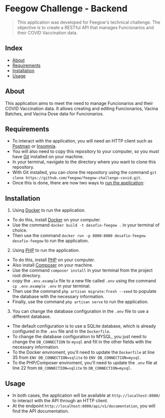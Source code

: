 # Feegow Challenge - Backend

> This application was developed for Feegow's technical challenge. The objective is to create a RESTful API that manages Funcionarios and their COVID Vaccination data.

## Index

- [About](#about)
- [Requirements](#requirements)
- [Installation](#installation)
- [Usage](#usage)

## About

This application aims to meet the need to manage Funcionarios and their COVID Vaccination data. It allows creating and editing Funcionarios, Vacina Batches, and Vacina Dose data for Funcionarios.

## Requirements

- To interact with the application, you will need an HTTP client such as [Postman](https://www.postman.com/) or [Insomnia](https://insomnia.rest/).
- You will also need to copy this repository to your computer, so you must have [Git](https://git-scm.com/downloads) installed on your machine.
- In your terminal, navigate to the directory where you want to clone this repository.
- With Git installed, you can clone the repository using the command `git clone https://github.com/feegow/feegow-challenge-covid.git`.
- Once this is done, there are now two ways to [run the application](#installation):

## Installation

1. Using [Docker](https://docs.docker.com/get-started/) to run the application.
- To do this, install [Docker](https://docs.docker.com/desktop/) on your computer.
- Use the command `docker build -t desafio-feegow .` in your terminal of choice.
- Then use the command `docker run -p 8000:8000 desafio-feegow desafio-feegow` to run the application.

2. Using [PHP](https://www.php.net/docs.php) to run the application.
- To do this, install [PHP](https://www.php.net/downloads) on your computer.
- Also install [Composer](https://getcomposer.org/download/) on your machine.
- Use the command `composer install` in your terminal from the project root directory.
- copy the `.env.example` file to a new file called `.env` using the command `cp .env.example .env` in your terminal.
- Then use the command `php artisan migrate:fresh --seed` to populate the database with the necessary information.
- Finally, use the command `php artisan serve` to run the application.

3. You can change the database configuration in the `.env` file to use a different database.
- The default configuration is to use a SQLite database, which is already configured in the `.env` file and in the `Dockerfile`.
- To change the database configuration to MYSQL, you just need to change the `DB_CONNECTION` to `mysql` and fill in the other fields with the necessary information.
- To the Docker enviroment, you'll need to update the `Dockerfile` at line 35 from `ENV DB_CONNECTION=sqlite` to `ENV DB_CONNECTION=mysql`.
- To the PHP/Composer enviroment, you'll need to update the `.env` file at line 22 from `DB_CONNECTION=sqlite` to `DB_CONNECTION=mysql`.

## Usage

- In both cases, the application will be available at `http://localhost:8000/` to interact with the API through an HTTP client.
- At the endpoint `http://localhost:8000/api/v1/documentation`, you will find the API documentation.
